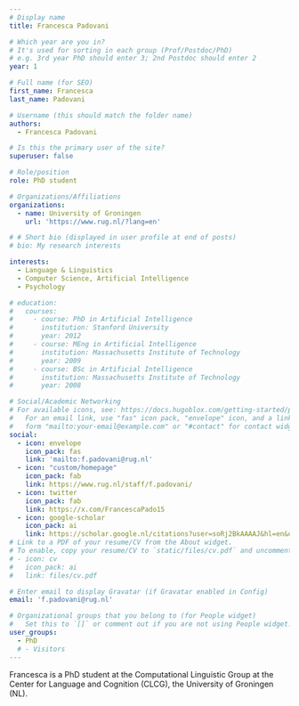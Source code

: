 ```yaml
---
# Display name
title: Francesca Padovani

# Which year are you in?
# It's used for sorting in each group (Prof/Postdoc/PhD)
# e.g. 3rd year PhD should enter 3; 2nd Postdoc should enter 2
year: 1

# Full name (for SEO)
first_name: Francesca
last_name: Padovani

# Username (this should match the folder name)
authors:
  - Francesca Padovani

# Is this the primary user of the site?
superuser: false

# Role/position
role: PhD student

# Organizations/Affiliations
organizations:
  - name: University of Groningen
    url: 'https://www.rug.nl/?lang=en'

# # Short bio (displayed in user profile at end of posts)
# bio: My research interests 

interests:
  - Language & Linguistics
  - Computer Science, Artificial Intelligence
  - Psychology

# education:
#   courses:
#     - course: PhD in Artificial Intelligence
#       institution: Stanford University
#       year: 2012
#     - course: MEng in Artificial Intelligence
#       institution: Massachusetts Institute of Technology
#       year: 2009
#     - course: BSc in Artificial Intelligence
#       institution: Massachusetts Institute of Technology
#       year: 2008

# Social/Academic Networking
# For available icons, see: https://docs.hugoblox.com/getting-started/page-builder/#icons
#   For an email link, use "fas" icon pack, "envelope" icon, and a link in the
#   form "mailto:your-email@example.com" or "#contact" for contact widget.
social:
  - icon: envelope
    icon_pack: fas
    link: 'mailto:f.padovani@rug.nl'
  - icon: "custom/homepage"
    icon_pack: fab
    link: https://www.rug.nl/staff/f.padovani/
  - icon: twitter
    icon_pack: fab
    link: https://x.com/FrancescaPado15
  - icon: google-scholar
    icon_pack: ai
    link: https://scholar.google.nl/citations?user=soRj2BkAAAAJ&hl=en&oi=ao
# Link to a PDF of your resume/CV from the About widget.
# To enable, copy your resume/CV to `static/files/cv.pdf` and uncomment the lines below.
# - icon: cv
#   icon_pack: ai
#   link: files/cv.pdf

# Enter email to display Gravatar (if Gravatar enabled in Config)
email: 'f.padovani@rug.nl'

# Organizational groups that you belong to (for People widget)
#   Set this to `[]` or comment out if you are not using People widget.
user_groups:
  - PhD
  # - Visitors
---
```


Francesca is a PhD student at the Computational Linguistic Group at the Center for Language and Cognition (CLCG), the University of Groningen (NL).